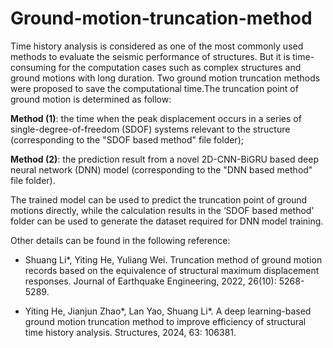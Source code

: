 # Ground-motion-truncation-method
Time history analysis is considered as one of the most commonly used methods to evaluate the seismic performance of structures. But it is time-consuming for the computation cases such as complex structures and ground motions with long duration. Two ground motion truncation methods were proposed to save the computational time.The truncation point of ground motion is determined as follow:

**Method (1)**: the time when the peak displacement occurs in a series of single-degree-of-freedom (SDOF) systems relevant to the structure (corresponding to the "SDOF based method" file folder);
  
**Method (2)**: the prediction result from a novel 2D-CNN-BiGRU based deep neural network (DNN) model (corresponding to the "DNN based method" file folder).

The trained model can be used to predict the truncation point of ground motions directly, while the calculation results in the ‘SDOF based method’ folder can be used to generate the dataset required for DNN model training.

Other details can be found in the following reference:

- Shuang Li*, Yiting He, Yuliang Wei. Truncation method of ground motion records based on the equivalence of structural maximum displacement responses. Journal of Earthquake Engineering, 2022, 26(10): 5268-5289.

- Yiting He, Jianjun Zhao*, Lan Yao, Shuang Li*. A deep learning-based ground motion truncation method to improve efficiency of structural time history analysis. Structures, 2024, 63: 106381. 
